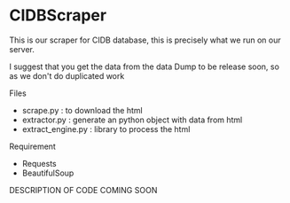 CIDBScraper
===========

This is our scraper for CIDB database, this is precisely what we run on our server. 

I suggest that you get the data from the data Dump to be release soon, so as we don't do duplicated work

Files
* scrape.py : to download the html
* extractor.py : generate an python object with data from html 
* extract_engine.py : library to process the html

Requirement 
* Requests
* BeautifulSoup

DESCRIPTION OF CODE COMING SOON

